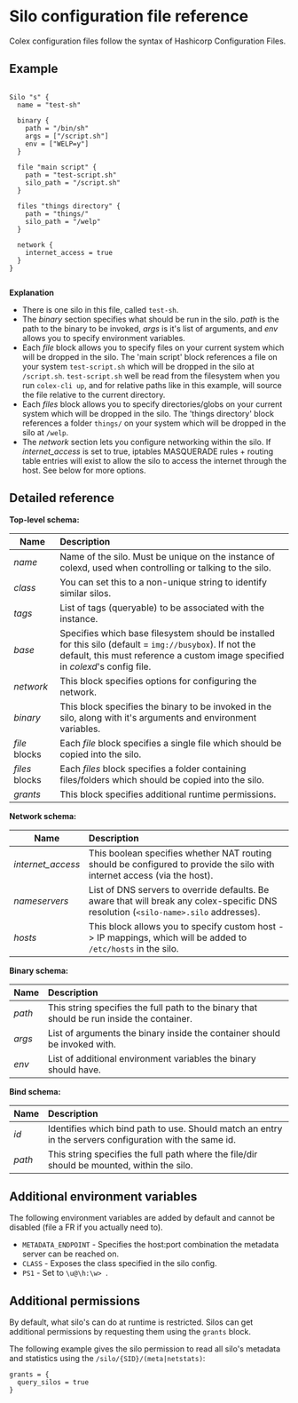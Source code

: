 # Silo configuration file reference

Colex configuration files follow the syntax of Hashicorp Configuration Files.

## Example

```hcl

Silo "s" {
  name = "test-sh"

  binary {
    path = "/bin/sh"
    args = ["/script.sh"]
    env = ["WELP=y"]
  }

  file "main script" {
    path = "test-script.sh"
    silo_path = "/script.sh"
  }

  files "things directory" {
    path = "things/"
    silo_path = "/welp"
  }

  network {
    internet_access = true
  }
}


```

**Explanation**

* There is one silo in this file, called `test-sh`.
* The *binary* section specifies what should be run in the silo. *path* is the path to the binary to be invoked, *args* is it's list of arguments, and *env* allows you to specify environment variables.
* Each *file* block allows you to specify files on your current system which will be dropped in the silo. The 'main script' block references a file on your system `test-script.sh` which will be dropped in the silo at `/script.sh`. `test-script.sh` well be read from the filesystem when you run `colex-cli up`, and for relative paths like in this example, will source the file relative to the current directory.
* Each *files* block allows you to specify directories/globs on your current system which will be dropped in the silo. The 'things directory' block references a folder `things/` on your system which will be dropped in the silo at `/welp`.
* The *network* section lets you configure networking within the silo. If *internet_access* is set to true, iptables MASQUERADE rules + routing table entries will exist to allow the silo to access the internet through the host. See below for more options.


## Detailed reference

**Top-level schema:**

| Name                      | Description                                                                                                                  |
| -------------------       |:-----------------------------------------------------------------------------------------------------------------------------|
| *name*                    | Name of the silo. Must be unique on the instance of colexd, used when controlling or talking to the silo.                    |
| *class*                   | You can set this to a non-unique string to identify similar silos.                                                           |
| *tags*                    | List of tags (queryable) to be associated with the instance.                                                                 |
| *base*                    | Specifies which base filesystem should be installed for this silo (default = `img://busybox`). If not the default, this must reference a custom image specified in *colexd*'s config file. |
| *network*                 | This block specifies options for configuring the network.                                                                    |
| *binary*                  | This block specifies the binary to be invoked in the silo, along with it's arguments and environment variables.              |
| *file* blocks             | Each *file* block specifies a single file which should be copied into the silo.                                              |
| *files* blocks            | Each *files* block specifies a folder containing files/folders which should be copied into the silo.                         |
| *grants*                  | This block specifies additional runtime permissions.                                                                         |


**Network schema:**

| Name                      | Description                                                                                                                          |
| -------------------       |:-------------------------------------------------------------------------------------------------------------------------------------|
| *internet_access*         | This boolean specifies whether NAT routing should be configured to provide the silo with internet access (via the host).             |
| *nameservers*             | List of DNS servers to override defaults. Be aware that will break any colex-specific DNS resolution (`<silo-name>.silo` addresses). |
| *hosts*                   | This block allows you to specify custom host -> IP mappings, which will be added to `/etc/hosts` in the silo.                        |


**Binary schema:**

| Name                      | Description                                                                                                                          |
| -------------------       |:-------------------------------------------------------------------------------------------------------------------------------------|
| *path*                    | This string specifies the full path to the binary that should be run inside the container.                                           |
| *args*                    | List of arguments the binary inside the container should be invoked with.                                                            |
| *env*                     | List of additional environment variables the binary should have.                                                                     |

**Bind schema:**

| Name                      | Description                                                                                                                          |
| -------------------       |:-------------------------------------------------------------------------------------------------------------------------------------|
| *id*                      | Identifies which bind path to use. Should match an entry in the servers configuration with the same id.                              |
| *path*                    | This string specifies the full path where the file/dir should be mounted, within the silo.                                           |


## Additional environment variables

The following environment variables are added by default and cannot be disabled (file a FR if you actually need to).

 * `METADATA_ENDPOINT` - Specifies the host:port combination the metadata server can be reached on.
 * `CLASS` - Exposes the class specified in the silo config.
 * `PS1` - Set to `\u@\h:\w> `.

## Additional permissions

By default, what silo's can do at runtime is restricted. Silos can get additional permissions by requesting them using the `grants` block.

The following example gives the silo permission to read all silo's metadata and statistics using the `/silo/{SID}/(meta|netstats)`:

```hcl
grants = {
  query_silos = true
}
```
